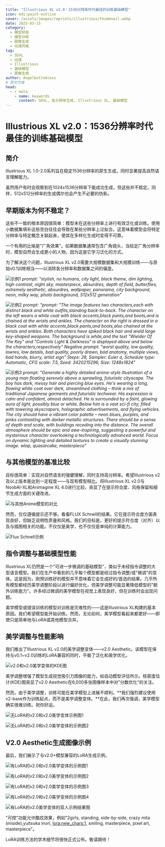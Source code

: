 ```yaml
---
title: "Illustrious XL v2.0：1536分辨率时代最佳的训练基础模型"
icon: mdi:paint-outline
cover: /assets/images/reprints/illustrious/thumbnail.webp
date: 2025-03-15
category:
  - 模型研发
  - 模型训练
  - 图像生成
  - 动漫风格
tag:
  - SDXL
  - 动漫
  - Illustrious
  - 基础模型
  - 图像生成
author: Angelbottomless
# 原文作者
head:
  - - meta
    - name: keywords
      content: SDXL, 高分辨率生成, Illustrious XL, 基础模型
---
```


# Illustrious XL v2.0：1536分辨率时代最佳的训练基础模型

## 简介

Illustrious XL 1.0-2.0系列旨在稳定1536分辨率的原生生成，同时显著提高自然语言理解能力。

虽然用户有时会观察到在1024x1536分辨率下能成功生成，但这些并不稳定。同样，512x512分辨率的生成偶尔也会产生不必要的伪影。

## 早期版本为何不稳定？

这些不一致的根本原因很简单：模型未在这些分辨率上进行有效泛化或训练。使用小数据集填补这些空白往往会导致在某些分辨率上过拟合。这意味着模型会将特定分辨率与特定概念关联起来，使其在多样化生成时变得不可靠。

一个有用的比喻是"广角效果"。如果数据集通常包含广角镜头，当给定广角分辨率时，模型自然会生成更小的人物，因为这是它学习泛化的方式。

为了解决这个问题，Illustrious XL v2.0需要大规模数据集和大规模训练——与原始v0.1训练相当——以消除各分辨率和数据集之间的偏差。

![示例1](/assets/images/reprints/illustrious/0.png)
*prompt: "stylish, no humans, city light, black theme, dim lighting, high contrast, night sky, masterpiece, absurdres, depth of field, butterflies, extremely aesthetic, absurdres, wallpaper, panorama, city background, neon, milky way, photo background, 512x512 generation"*

![示例2](/assets/images/reprints/illustrious/1.png)
*prompt: "prompt: "The image features two characters,each with distinct black and white outfits,standing back-to-back. The character on the left wears a white coat with black accents,black pants,and boots,and is chained at the wrists and ankles. The character on the right is dressed in a black coat with white accents,black pants,and boots,also chained at the wrists and ankles. Both characters have spiked black hair and wield large key-shaped weapons. The background is white,and the text \"Wielder Of The Key\" and \"Controls Light & Darkness\" is displayed above and below the characters,respectively"
Negative prompt: "worst quality, low quality, lowres, low details, bad quality, poorly drawn, bad anatomy, multiple views, bad hands, blurry, artist sign" Steps: 28, Sampler: Euler a, Schedule type: Automatic, CFG scale: 7.5, Seed: 3420215296, Size: 1248x1824"*

![示例3](/assets/images/reprints/illustrious/2.png)
*prompt: "Generate a highly detailed anime-style illustration of a young man floating serenely above a sprawling, futuristic cityscape. The boy has dark, messy hair and piercing blue eyes. He's wearing a long, flowing white coat over dark, streamlined clothing – think a mix of traditional Japanese garments and futuristic techwear. His expression is calm and confident, almost detached. He is surrounded by a faint, glowing aura of light, possibly blue or white. Below him is a vast sci-fi city, filled with towering skyscrapers, holographic advertisements, and flying vehicles. The city should have a vibrant color palette – neon blues, purples, and pinks contrasting with darker metallic structures. There should be a sense of depth and scale, with buildings receding into the distance. The overall atmosphere should be epic and awe-inspiring, suggesting a powerful and mysterious character overlooking a technologically advanced world. Focus on dynamic lighting and detailed textures to create a visually stunning image. wlop, quasarcake, masterpiece"*

## 与其他模型的基准比较

目标很简单：实现对自然语言的强健理解，同时支持高分辨率。希望Illustrious v2及以上版本能达到一定程度——与现有模型相比。将Illustrious XL v2.0与NoobAI-XL和Animagine XL 4.0进行比较，突显了在提示符合度、风格保留和细节生成方面的关键改进。

![与其他Anime模型的对比](/assets/images/reprints/illustrious/3.png)

然而，仅仅遵循提示还不够。看看FLUX Schnell的结果。它在提示符合度方面表现良好，但缺乏说明性质量和风格。我们的目标是，更好的提示符合度（对齐）以及与插图相关的功能。不仅仅是美学，也不仅仅是单纯的计算能力。

![Flux Schnell示例](/assets/images/reprints/illustrious/4.png)

## 指令调整与基础模型性能

Illustrious XL仍然是一个"可进一步微调的基础模型"，类似于未经指令调整的大型语言模型。我们在生产中看到的几乎每个模型都是经过指令调整/或"微调"的变体。这是因为，刚预训练好的模型并不意味着它会生成好的/首选的结果。几乎所有模型都经历美学调整阶段以进行偏好优化，但美学调整可能显著降低模型的"额外训练能力"。许多经过微调的美学模型在视觉上表现良好，但在训练时会出现问题。

美学模型或错误训练的模型对训练是灾难性的——这是Illustrious XL构建的基本原因。我们希望模型能开始训练。然而，无论如何，美学模型看起来都更好——即使只是简单地与LoRA或其他模型合并。

## 美学调整与性能影响

我们推出了Illustrious XL v2.0的美学调整变体——v2.0 Aesthetic。该模型在保持与v0.1~v2.0训练的LoRA兼容的同时，平衡了泛化和美学优化。

![v2.0和v2.0美学变体的KDE图](/assets/images/reprints/illustrious/5.png)

美学调整增强了模型生成视觉吸引力图像的能力，如自动模型评估所示。核密度估计(KDE)图突显了v2.0 Aesthetic在6,000多张图像样本中对"分数优化"的关注。

然而，由于美学调整，训练可能在美学模型上进展不顺利。**我们强烈建议使用v2-base作为训练起点，而不是美学调整变体。**在此，我们再次强调，美学模型确实很难训练。祝你好运。

![无LoRA的v2.0和v2.0美学变体示例图1](/assets/images/reprints/illustrious/6.png)

![无LoRA的v2.0和v2.0美学变体的示例图2](/assets/images/reprints/illustrious/7.png)

## V2.0 Aesthetic生成图像示例

最后，我们展示了与v2.0+模型兼容的LoRA生成示例。

![有LoRA的v2.0和v2.0美学变体的示例图1](/assets/images/reprints/illustrious/8.png)

![有LoRA的v2.0和v2.0美学变体的示例图2](/assets/images/reprints/illustrious/9.png)

![有LoRA的v2.0和v2.0美学变体的示例图3](/assets/images/reprints/illustrious/10.png)

![有LoRA的v2.0和v2.0美学变体的示例图4](/assets/images/reprints/illustrious/11.png)

![有LoRA的v2.0美学变体的双人示例结果图](/assets/images/reprints/illustrious/12.png)

"可控"功能允许酷炫效果，例如"2girls, standing, side-by-side, crazy mita (miside),yuitsuka inori, <lora:new_chars:1>, smiling, masterpiece, pixel art, masterpiece"。

LoRA训练方法的学术细节将很快正式公布。敬请期待！

